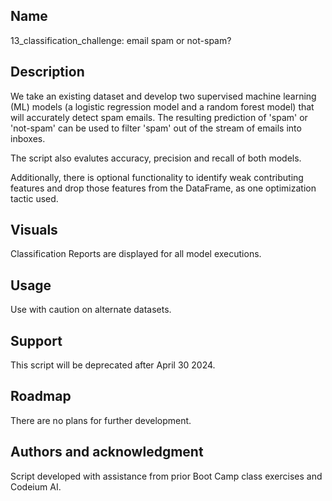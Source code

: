 
## Name
13_classification_challenge: email spam or not-spam?

## Description
We take an existing dataset and develop two supervised machine learning (ML) models (a logistic regression model and a random forest model) that will accurately detect spam emails.  The resulting prediction of 'spam' or 'not-spam' can be used to filter 'spam' out of the stream of emails into inboxes.

The script also evalutes accuracy, precision and recall of both models.

Additionally, there is optional functionality to identify weak contributing features and drop those features from the DataFrame, as one optimization tactic used.

## Visuals
Classification Reports are displayed for all model executions.

## Usage
Use with caution on alternate datasets.

## Support
This script will be deprecated after April 30 2024.

## Roadmap
There are no plans for further development.

## Authors and acknowledgment
Script developed with assistance from prior Boot Camp class exercises and Codeium AI.
